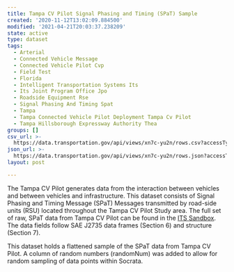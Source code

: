 ```yaml
---
title: Tampa CV Pilot Signal Phasing and Timing (SPaT) Sample
created: '2020-11-12T13:02:09.884500'
modified: '2021-04-21T20:03:37.238209'
state: active
type: dataset
tags:
  - Arterial
  - Connected Vehicle Message
  - Connected Vehicle Pilot Cvp
  - Field Test
  - Florida
  - Intelligent Transportation Systems Its
  - Its Joint Program Office Jpo
  - Roadside Equipment Rse
  - Signal Phasing And Timing Spat
  - Tampa
  - Tampa Connected Vehicle Pilot Deployment Tampa Cv Pilot
  - Tampa Hillsborough Expressway Authority Thea
groups: []
csv_url: >-
  https://data.transportation.gov/api/views/xn7c-yu2n/rows.csv?accessType=DOWNLOAD
json_url: >-
  https://data.transportation.gov/api/views/xn7c-yu2n/rows.json?accessType=DOWNLOAD
layout: post

---
```

The Tampa CV Pilot generates  data from the interaction between vehicles and between vehicles and infrastructure. This dataset consists of Signal Phasing and Timing Message (SPaT) Messages transmitted by road-side units (RSU) located throughout the Tampa CV Pilot Study area. The full set of raw, SPaT data from Tampa CV Pilot can be found in the <a href="http://usdot-its-cvpilot-public-data.s3.amazonaws.com/index.html" target="_blank" >ITS Sandbox</a>. The data fields follow SAE J2735 data frames (Section 6) and structure (Section 7).

This dataset holds a flattened sample of the SPaT data from Tampa CV Pilot. A column of random numbers (randomNum) was added to allow for random sampling of data points within Socrata.
